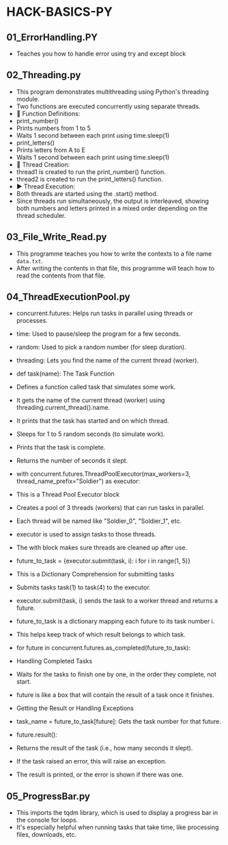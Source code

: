 # HACK-BASICS-PY

## 01_ErrorHandling.PY
- Teaches you how to handle error using try and except block

## 02_Threading.py
- This program demonstrates multithreading using Python's threading module.
- Two functions are executed concurrently using separate threads.
- 🔧 Function Definitions:
- print_number()
- Prints numbers from 1 to 5
- Waits 1 second between each print using time.sleep(1)
- print_letters()
- Prints letters from A to E
- Waits 1 second between each print using time.sleep(1)
- 🧵 Thread Creation:
- thread1 is created to run the print_number() function.
- thread2 is created to run the print_letters() function.
- ▶️ Thread Execution:
- Both threads are started using the .start() method.
- Since threads run simultaneously, the output is interleaved, showing both numbers and letters printed in a mixed order depending on the thread scheduler.

## 03_File_Write_Read.py
- This programme teaches you how to write the contexts to a file name `data.txt`.
- After writing the contents in that file, this programme will teach how to read the contents from that file.

## 04_ThreadExecutionPool.py
- concurrent.futures: Helps run tasks in parallel using threads or processes.
- time: Used to pause/sleep the program for a few seconds.
- random: Used to pick a random number (for sleep duration).
- threading: Lets you find the name of the current thread (worker).

- def task(name): The Task Function
- Defines a function called task that simulates some work.
- It gets the name of the current thread (worker) using threading.current_thread().name.
- It prints that the task has started and on which thread.
- Sleeps for 1 to 5 random seconds (to simulate work).
- Prints that the task is complete.
- Returns the number of seconds it slept.

- with concurrent.futures.ThreadPoolExecutor(max_workers=3, thread_name_prefix="Soldier") as executor:
- This is a Thread Pool Executor block
- Creates a pool of 3 threads (workers) that can run tasks in parallel.
- Each thread will be named like "Soldier_0", "Soldier_1", etc.
- executor is used to assign tasks to those threads.
- The with block makes sure threads are cleaned up after use.

- future_to_task = {executor.submit(task, i): i for i in range(1, 5)}
- This is a Dictionary Comprehension for submitting tasks
- Submits tasks task(1) to task(4) to the executor.
- executor.submit(task, i) sends the task to a worker thread and returns a future.
- future_to_task is a dictionary mapping each future to its task number i.
- This helps keep track of which result belongs to which task.

- for future in concurrent.futures.as_completed(future_to_task):
- Handling Completed Tasks
- Waits for the tasks to finish one by one, in the order they complete, not start.
- future is like a box that will contain the result of a task once it finishes.

- Getting the Result or Handling Exceptions
- task_name = future_to_task[future]: Gets the task number for that future.
- future.result():
- Returns the result of the task (i.e., how many seconds it slept).
- If the task raised an error, this will raise an exception.
- The result is printed, or the error is shown if there was one.



## 05_ProgressBar.py
- This imports the tqdm library, which is used to display a progress bar in the console for loops.
- It's especially helpful when running tasks that take time, like processing files, downloads, etc.

